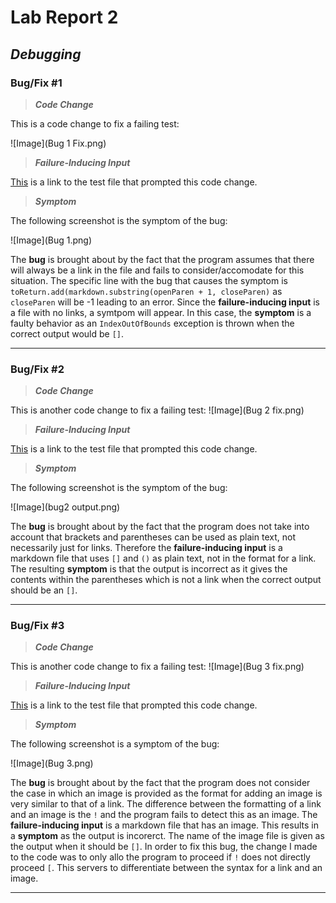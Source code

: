 # Lab Report 2
## *Debugging*
### Bug/Fix #1

> ***Code Change***

This is a code change to fix a failing test:

![Image](Bug 1 Fix.png)

> ***Failure-Inducing Input***

[This](https://github.com/amtjitro/markdown-parse/blob/main/test-file2.md) is a link to the test file that prompted this code change.

> ***Symptom***

The following screenshot is the symptom of the bug:

![Image](Bug 1.png)

The **bug** is brought about by the fact that the program assumes that there will always be a link in the file and fails to consider/accomodate for this situation. The specific line with the bug that causes the symptom is `toReturn.add(markdown.substring(openParen + 1, closeParen)` as `closeParen` will be -1 leading to an error. Since the **failure-inducing input** is a file with no links, a symtpom will appear. In this case, the **symptom** is a faulty behavior as an `IndexOutOfBounds` exception is thrown when the correct output would be `[]`.

---
### Bug/Fix #2

> ***Code Change***

This is another code change to fix a failing test:
![Image](Bug 2 fix.png)

> ***Failure-Inducing Input***

[This](https://github.com/amtjitro/markdown-parse/blob/main/test-file3.md) is a link to the test file that prompted this code change.

> ***Symptom***

The following screenshot is the symptom of the bug:

![Image](bug2 output.png)

The **bug** is brought about by the fact that the program does not take into account that brackets and parentheses can be used as plain text, not necessarily just for links. Therefore the **failure-inducing input** is a markdown file that uses `[]` and `()` as plain text, not in the format for a link. The resulting **symptom** is that the output is incorrect as it gives the contents within the parentheses which is not a link when the correct output should be an `[]`.

---

### Bug/Fix #3

> ***Code Change***

This is another code change to fix a failing test:
![Image](Bug 3 fix.png)

> ***Failure-Inducing Input***

[This](https://github.com/amtjitro/markdown-parse/blob/main/test-file4.md?plain=1) is a link to the test file that prompted this code change.

> ***Symptom***

The following screenshot is a symptom of the bug:

![Image](Bug 3.png)

The **bug** is brought about by the fact that the program does not consider the case in which an image is provided as the format for adding an image is very similar to that of a link. The difference between the formatting of a link and an image is the `!` and the program fails to detect this as an image. The **failure-inducing input** is a markdown file that has an image. This results in a **symptom** as the output is incorerct. The name of the image file is given as the output when it should be `[]`. In order to fix this bug, the change I made to the code was to only allo the program to proceed if `!` does not directly proceed `[`. This servers to differentiate between the syntax for a link and an image.

---